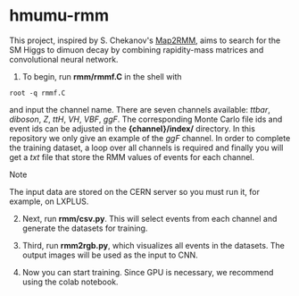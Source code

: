 # hmumu-rmm

This project, inspired by S. Chekanov's [Map2RMM](https://github.com/chekanov/Map2RMM), aims to search for the SM Higgs to dimuon decay by combining rapidity-mass matrices and convolutional neural network. 

1. To begin, run **rmm/rmmf.C** in the shell with
```
root -q rmmf.C
```
and input the channel name. There are seven channels available: _ttbar_, _diboson_, _Z_, _ttH_, _VH_, _VBF_, _ggF_. The corresponding Monte Carlo file ids and event ids can be adjusted in the **{channel}/index/** directory. In this repository we only give an example of the _ggF_ channel.
In order to complete the training dataset, a loop over all channels is required and finally you will get a _txt_ file that store the RMM values of events for each channel.

>[!NOTE]
>The input data are stored on the CERN server so you must run it, for example, on LXPLUS.

2. Next, run **rmm/csv.py**. This will select events from each channel and generate the datasets for training.

3. Third, run **rmm2rgb.py**, which visualizes all events in the datasets. The output images will be used as the input to CNN.

4. Now you can start training. Since GPU is necessary, we recommend using the colab notebook.
